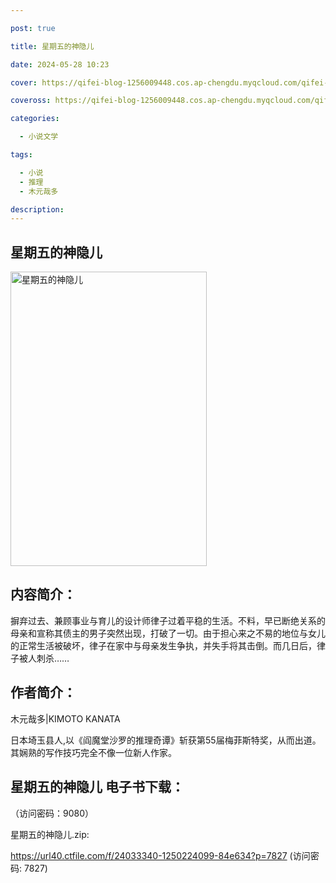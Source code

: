 ```yaml
---

post: true

title: 星期五的神隐儿

date: 2024-05-28 10:23

cover: https://qifei-blog-1256009448.cos.ap-chengdu.myqcloud.com/qifei-blog/65ee5cc69f345e8d034c34fa.jpg

coveross: https://qifei-blog-1256009448.cos.ap-chengdu.myqcloud.com/qifei-blog/65ee5cc69f345e8d034c34fa.jpg

categories:

  - 小说文学

tags:

  - 小说
  - 推理
  - 木元哉多

description:
---
```


## 星期五的神隐儿
<img alt="星期五的神隐儿 " class="aligncenter loading" data-was-processed="true" decoding="async" fetchpriority="high" height="471" src="https://qifei-blog-1256009448.cos.ap-chengdu.myqcloud.com/qifei-blog/65ee5cc69f345e8d034c34fa.jpg " style="cursor: zoom-in;" width="314"/>

## 内容简介：

摒弃过去、兼顾事业与育儿的设计师律子过着平稳的生活。不料，早已断绝关系的母亲和宣称其债主的男子突然出现，打破了一切。由于担心来之不易的地位与女儿的正常生活被破坏，律子在家中与母亲发生争执，并失手将其击倒。而几日后，律子被人刺杀……

## 作者简介：

木元哉多|KIMOTO KANATA

日本埼玉县人,以《阎魔堂沙罗的推理奇谭》斩获第55届梅菲斯特奖，从而出道。其娴熟的写作技巧完全不像一位新人作家。

## 星期五的神隐儿 电子书下载：

 （访问密码：9080）

星期五的神隐儿.zip: 

https://url40.ctfile.com/f/24033340-1250224099-84e634?p=7827 (访问密码: 7827)
